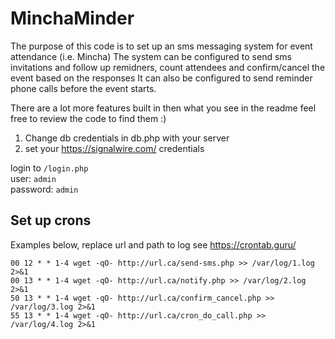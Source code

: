 # MinchaMinder
The purpose of this code is to set up an sms messaging system for event attendance (i.e. Mincha)
The  system can be configured to send sms invitations and follow up remidners, count attendees and confirm/cancel the event based on the responses
It can also be configured to send reminder phone calls before the event starts.

There are a lot more features built in then what you see in the readme feel free to review the code to find them :)

1. Change db credentials in db.php with your server
2. set your https://signalwire.com/ credentials 

login to `/login.php` \
user: `admin` \
password: `admin` 


## Set up crons
Examples below, replace url and path to log
see https://crontab.guru/
 
```
00 12 * * 1-4 wget -qO- http://url.ca/send-sms.php >> /var/log/1.log 2>&1
00 13 * * 1-4 wget -qO- http://url.ca/notify.php >> /var/log/2.log 2>&1
50 13 * * 1-4 wget -qO- http://url.ca/confirm_cancel.php >> /var/log/3.log 2>&1
55 13 * * 1-4 wget -qO- http://url.ca/cron_do_call.php >> /var/log/4.log 2>&1
```
